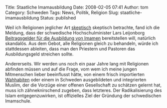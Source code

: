 Title: Staatliche Imamausbildung
Date: 2008-02-05 07:41
Author: tom
Category: Schweden
Tags: News, Politik, Religion
Slug: staatliche-imamausbildung
Status: published

Weil ich Religionen jeglicher Art
[skeptisch](http://www.atheistundgut.de/) skeptisch betrachte, fand ich
die Meldung, dass der schwedische Hochschulminister Lars Leijonborg
[Beitragsgelder für die Ausbildung von
Imamen](http://www.svd.se/nyheter/politik/politikdirekt/artikel_841145.svd)
bereitstellen will, natürlich skandalös. Aus dem Gebot, alle Religionen
gleich zu behandeln, würde ich stattdessen ableiten, dass man den
Priestern und Pastoren das Ausbildungsgeld streichen sollte.

Andererseits. Wir werden uns noch ein paar Jahre lang mit Religionen
abfinden müssen und auf die Frage, vom wem ich meine jungen Mitmenschen
lieber beeinflusst hätte, von einem frisch importierten
[Wahhabiten](http://de.wikipedia.org/wiki/Wahhabiten) oder einem in
Schweden ausgebildeten und integrierten Muslim, der die Vorzüge einer
offenen Gesellschaft zu schätzen gelernt hat, muss ich zähneknirschend
zugeben, dass letzteres. Der Radikalisierung des Islam entgegenzuwirken,
ist offizielles Ziel der Gründung der schwedischen Imamschule.

